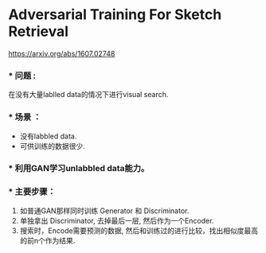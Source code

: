 # Adversarial Training For Sketch Retrieval
https://arxiv.org/abs/1607.02748

### * 问题 : 
  在没有大量lablled data的情况下进行visual search.
### * 场景 ：
  * 没有labbled data.
  * 可供训练的数据很少.
### * 利用GAN学习unlabbled data能力。

### * 主要步骤：
1. 如普通GAN那样同时训练 Generator 和 Discriminator.
2. 单独拿出 Discriminator, 去掉最后一层, 然后作为一个Encoder.
3. 搜索时，Encode需要预测的数据, 然后和训练过的进行比较，找出相似度最高的前n个作为结果.

